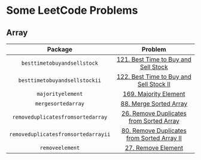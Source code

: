 # Some LeetCode Problems

## Array

|               Package               |                                                      Problem                                                       |
|:-----------------------------------:|:------------------------------------------------------------------------------------------------------------------:|
|     `besttimetobuyandsellstock`     |       [121. Best Time to Buy and Sell Stock](https://leetcode.com/problems/best-time-to-buy-and-sell-stock)        |
|    `besttimetobuyandsellstockii`    |    [122. Best Time to Buy and Sell Stock II](https://leetcode.com/problems/best-time-to-buy-and-sell-stock-ii)     |
|          `majorityelement`          |                      [169. Majority Element](https://leetcode.com/problems/majority-element)                       |
|         `mergesortedarray`          |                     [88. Merge Sorted Array](https://leetcode.com/problems/merge-sorted-array)                     |
|  `removeduplicatesfromsortedarray`  |    [26. Remove Duplicates from Sorted Array](https://leetcode.com/problems/remove-duplicates-from-sorted-array)    |
| `removeduplicatesfromsortedarrayii` | [80. Remove Duplicates from Sorted Array II](https://leetcode.com/problems/remove-duplicates-from-sorted-array-ii) |
|           `removeelement`           |                         [27. Remove Element](https://leetcode.com/problems/remove-element)                         |
